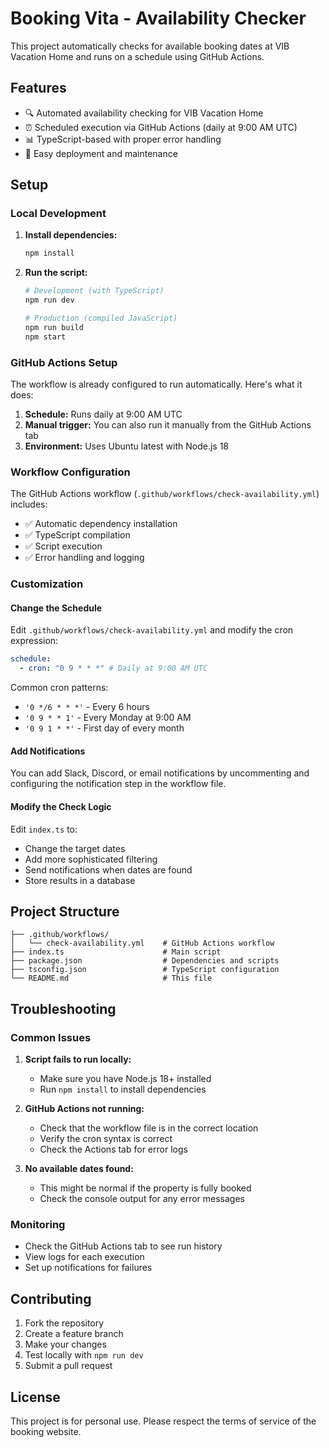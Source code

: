# Booking Vita - Availability Checker

This project automatically checks for available booking dates at VIB Vacation Home and runs on a schedule using GitHub Actions.

## Features

- 🔍 Automated availability checking for VIB Vacation Home
- ⏰ Scheduled execution via GitHub Actions (daily at 9:00 AM UTC)
- 📊 TypeScript-based with proper error handling
- 🚀 Easy deployment and maintenance

## Setup

### Local Development

1. **Install dependencies:**

   ```bash
   npm install
   ```

2. **Run the script:**

   ```bash
   # Development (with TypeScript)
   npm run dev

   # Production (compiled JavaScript)
   npm run build
   npm start
   ```

### GitHub Actions Setup

The workflow is already configured to run automatically. Here's what it does:

1. **Schedule:** Runs daily at 9:00 AM UTC
2. **Manual trigger:** You can also run it manually from the GitHub Actions tab
3. **Environment:** Uses Ubuntu latest with Node.js 18

### Workflow Configuration

The GitHub Actions workflow (`.github/workflows/check-availability.yml`) includes:

- ✅ Automatic dependency installation
- ✅ TypeScript compilation
- ✅ Script execution
- ✅ Error handling and logging

### Customization

#### Change the Schedule

Edit `.github/workflows/check-availability.yml` and modify the cron expression:

```yaml
schedule:
  - cron: "0 9 * * *" # Daily at 9:00 AM UTC
```

Common cron patterns:

- `'0 */6 * * *'` - Every 6 hours
- `'0 9 * * 1'` - Every Monday at 9:00 AM
- `'0 9 1 * *'` - First day of every month

#### Add Notifications

You can add Slack, Discord, or email notifications by uncommenting and configuring the notification step in the workflow file.

#### Modify the Check Logic

Edit `index.ts` to:

- Change the target dates
- Add more sophisticated filtering
- Send notifications when dates are found
- Store results in a database

## Project Structure

```
├── .github/workflows/
│   └── check-availability.yml    # GitHub Actions workflow
├── index.ts                      # Main script
├── package.json                  # Dependencies and scripts
├── tsconfig.json                 # TypeScript configuration
└── README.md                     # This file
```

## Troubleshooting

### Common Issues

1. **Script fails to run locally:**

   - Make sure you have Node.js 18+ installed
   - Run `npm install` to install dependencies

2. **GitHub Actions not running:**

   - Check that the workflow file is in the correct location
   - Verify the cron syntax is correct
   - Check the Actions tab for error logs

3. **No available dates found:**
   - This might be normal if the property is fully booked
   - Check the console output for any error messages

### Monitoring

- Check the GitHub Actions tab to see run history
- View logs for each execution
- Set up notifications for failures

## Contributing

1. Fork the repository
2. Create a feature branch
3. Make your changes
4. Test locally with `npm run dev`
5. Submit a pull request

## License

This project is for personal use. Please respect the terms of service of the booking website.
